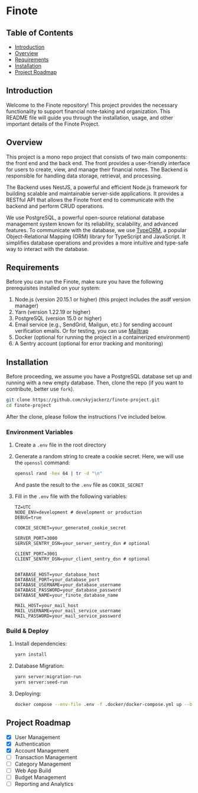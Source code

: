 # Finote

## Table of Contents

- [Introduction](#introduction)
- [Overview](#overview)
- [Requirements](#requirements)
- [Installation](#installation)
- [Project Roadmap](#project-roadmap)

## Introduction

Welcome to the Finote repository! This project provides the necessary functionality to support financial note-taking and
organization. This README file will guide you through the installation, usage, and other important details of the Finote
Project.

## Overview

This project is a mono repo project that consists of two main components: the front end and the back end. The front
provides a user-friendly interface for users to create, view, and manage their financial notes. The Backend is
responsible for handling data storage, retrieval, and processing.

The Backend uses NestJS, a powerful and efficient Node.js framework for building scalable and maintainable server-side
applications. It provides a RESTful API that allows the Finote front end to communicate with the backend and perform
CRUD operations.

We use PostgreSQL, a powerful open-source relational database management system known for its reliability, scalability,
and advanced features. To communicate with the database, we
use [TypeORM](https://typeorm.io/data-source#what-is-datasource), a popular Object-Relational Mapping (ORM) library for
TypeScript and JavaScript. It simplifies database operations and provides a more intuitive and type-safe way to interact
with the database.

## Requirements

Before you can run the Finote, make sure you have the following prerequisites installed on your system:

1. Node.js (version 20.15.1 or higher) (this project includes the asdf version manager)
2. Yarn (version 1.22.19 or higher)
3. PostgreSQL (version 15.0 or higher)
4. Email service (e.g., SendGrid, Mailgun, etc.) for sending account verification emails. Or for testing, you can
   use [Mailtrap](https://mailtrap.io/)
5. Docker (optional for running the project in a containerized environment)
6. A Sentry account (optional for error tracking and monitoring)

## Installation

Before proceeding, we assume you have a PostgreSQL database set up and running with a new empty database. Then, clone
the repo (if you want to contribute, better use `fork`).

```bash
git clone https://github.com/skyjackerz/finote-project.git
cd finote-project
```

After the clone, please follow the instructions I've included below.

### Environment Variables

1. Create a `.env` file in the root directory
2. Generate a random string to create a cookie secret. Here, we will use the `openssl` command:

   ```bash
   openssl rand -hex 64 | tr -d "\n"
   ```

   And paste the result to the `.env` file as `COOKIE_SECRET`

3. Fill in the `.env` file with the following variables:

   ```env
   TZ=UTC
   NODE_ENV=development # development or production
   DEBUG=true

   COOKIE_SECRET=your_generated_cookie_secret

   SERVER_PORT=3000
   SERVER_SENTRY_DSN=your_server_sentry_dsn # optional

   CLIENT_PORT=3001
   CLIENT_SENTRY_DSN=your_client_sentry_dsn # optional


   DATABASE_HOST=your_database_host
   DATABASE_PORT=your_database_port
   DATABASE_USERNAME=your_database_username
   DATABASE_PASSWORD=your_database_password
   DATABASE_NAME=your_finote_database_name

   MAIL_HOST=your_mail_host
   MAIL_USERNAME=your_mail_service_username
   MAIL_PASSWORD=your_mail_service_password
   ```

### Build & Deploy

1. Install dependencies:

   ```bash
   yarn install
   ```

2. Database Migration:

   ```bash
   yarn server:migration-run
   yarn server:seed-run
   ```

3. Deploying:
   ```bash
   docker compose --env-file .env -f .docker/docker-compose.yml up --build -d
   ```

## Project Roadmap

- [x] User Management
- [x] Authentication
- [x] Account Management
- [ ] Transaction Management
- [ ] Category Management
- [ ] Web App Build
- [ ] Budget Management
- [ ] Reporting and Analytics
